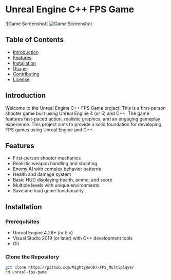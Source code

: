 # Unreal Engine C++ FPS Game

![Game Screenshot]
<img src="https://ibb.co/hdSwtSn" alt="Game Screenshot" />

## Table of Contents

- [Introduction](#introduction)
- [Features](#features)
- [Installation](#installation)
- [Usage](#usage)
- [Contributing](#contributing)
- [License](#license)

## Introduction

Welcome to the Unreal Engine C++ FPS Game project! This is a first-person shooter game built using Unreal Engine 4 (or 5) and C++. The game features fast-paced action, realistic graphics, and an engaging gameplay experience. This project aims to provide a solid foundation for developing FPS games using Unreal Engine and C++.

## Features

- First-person shooter mechanics
- Realistic weapon handling and shooting
- Enemy AI with complex behavior patterns
- Health and damage system
- Basic HUD displaying health, ammo, and score
- Multiple levels with unique environments
- Save and load game functionality

## Installation

### Prerequisites

- Unreal Engine 4.26+ (or 5.x)
- Visual Studio 2019 (or later) with C++ development tools
- Git

### Clone the Repository

```sh
git clone https://github.com/MightyRed97/FPS_Multiplayer
cd unreal-fps-game
